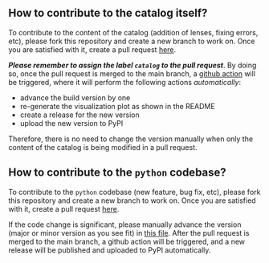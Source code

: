 ## How to contribute to the catalog itself?
To contribute to the content of the catalog (addition of lenses, fixing errors, etc), 
please fork this repository and create a new branch to work on. 
Once you are satisfied with it, create a pull request [here](https://github.com/lenscat/lenscat/pulls).

***Please remember to assign the label `catalog` to the pull request***. By doing so, once the pull request is merged to the main branch, 
a [github action](https://github.com/lenscat/lenscat/blob/main/.github/workflows/changes-in-catalog.yml) will be triggered, where it will perform the following actions _automatically_:
- advance the build version by one
- re-generate the visualization plot as shown in the README
- create a release for the new version
- upload the new version to PyPI

Therefore, there is no need to change the version manually when only the content of the catalog is being modified in a pull request.

## How to contribute to the `python` codebase?
To contribute to the `python` codebase (new feature, bug fix, etc), 
please fork this repository and create a new branch to work on. 
Once you are satisfied with it, create a pull request [here](https://github.com/lenscat/lenscat/pulls).

If the code change is significant, please manually advance the version (major or minor version as you see fit) in [this file](https://github.com/lenscat/lenscat/blob/main/lenscat/_version.py). After the pull request is merged to the main branch, a github action will be triggered, and a new release will be published and uploaded to PyPI automatically.
